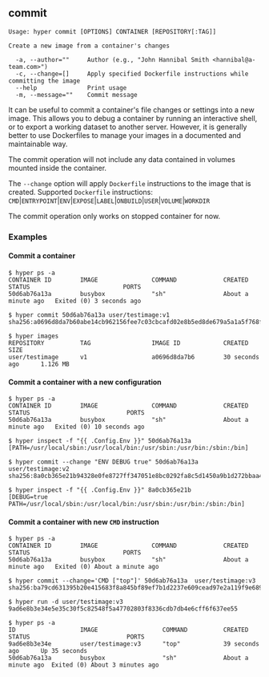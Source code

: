 ## commit

    Usage: hyper commit [OPTIONS] CONTAINER [REPOSITORY[:TAG]]

    Create a new image from a container's changes

      -a, --author=""     Author (e.g., "John Hannibal Smith <hannibal@a-team.com>")
      -c, --change=[]     Apply specified Dockerfile instructions while committing the image
      --help              Print usage
      -m, --message=""    Commit message

It can be useful to commit a container's file changes or settings into a new
image. This allows you to debug a container by running an interactive shell, or to
export a working dataset to another server. However, it is generally better to use
Dockerfiles to manage your images in a documented and maintainable way.

The commit operation will not include any data contained in
volumes mounted inside the container.

The `--change` option will apply `Dockerfile` instructions to the image that is
created.  Supported `Dockerfile` instructions:
`CMD`|`ENTRYPOINT`|`ENV`|`EXPOSE`|`LABEL`|`ONBUILD`|`USER`|`VOLUME`|`WORKDIR`

The commit operation only works on stopped container for now.

### Examples

#### Commit a container

    $ hyper ps -a
    CONTAINER ID        IMAGE               COMMAND             CREATED              STATUS                          PORTS
    50d6ab76a13a        busybox             "sh"                About a minute ago   Exited (0) 3 seconds ago

    $ hyper commit 50d6ab76a13a user/testimage:v1
    sha256:a0696d8da7b60abe14cb962156fee7c03cbcafd02e8b5ed8de679a5a1a5f768f

    $ hyper images
    REPOSITORY          TAG                 IMAGE ID            CREATED             SIZE
    user/testimage      v1                  a0696d8da7b6        30 seconds ago      1.126 MB

#### Commit a container with a new configuration

    $ hyper ps -a
    CONTAINER ID        IMAGE               COMMAND             CREATED              STATUS                           PORTS
    50d6ab76a13a        busybox             "sh"                About a minute ago   Exited (0) 10 seconds ago

    $ hyper inspect -f "{{ .Config.Env }}" 50d6ab76a13a
    [PATH=/usr/local/sbin:/usr/local/bin:/usr/sbin:/usr/bin:/sbin:/bin]

    $ hyper commit --change "ENV DEBUG true" 50d6ab76a13a  user/testimage:v2
    sha256:8a0cb365e21b94328e0fe8727ff347051e8bc0292fa8c5d1450a9b1d272bbaa4

    $ hyper inspect -f "{{ .Config.Env }}" 8a0cb365e21b
    [DEBUG=true PATH=/usr/local/sbin:/usr/local/bin:/usr/sbin:/usr/bin:/sbin:/bin]

#### Commit a container with new `CMD` instruction

    $ hyper ps -a
    CONTAINER ID        IMAGE               COMMAND             CREATED              STATUS                          PORTS
    50d6ab76a13a        busybox             "sh"                About a minute ago   Exited (0) About a minute ago

    $ hyper commit --change='CMD ["top"]' 50d6ab76a13a  user/testimage:v3
    sha256:ba79cd631395b20e415683f8a845bf89ef7b1d2237e609cead97e2a119f9e689

    $ hyper run -d user/testimage:v3
    9ad6e8b3e34e5e35c30f5c82548f5a47702803f8336cdb7db4e6cff6f637ee55

    $ hyper ps -a
    ID                  IMAGE                  COMMAND          CREATED             STATUS                           PORTS
    9ad6e8b3e34e        user/testimage:v3      "top"            39 seconds ago      Up 35 seconds
    50d6ab76a13a        busybox                "sh"             About a minute ago  Exited (0) About 3 minutes ago
